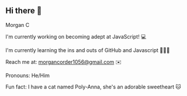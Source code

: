 ## Hi there 👋

<!--
**Llama-Overlord/Llama-Overlord** is a ✨ _special_ ✨ repository because its `README.md` (this file) appears on your GitHub profile.

Here are some ideas to get you started:

- 🔭 I’m currently working on ...
- 🌱 I’m currently learning ...
- 👯 I’m looking to collaborate on ...
- 🤔 I’m looking for help with ...
- 💬 Ask me about ...
- 📫 How to reach me: ...
- 😄 Pronouns: ...
- ⚡ Fun fact: ...
-->

Morgan C

I'm currently working on becoming adept at JavaScript! 💻

I'm currently learning the ins and outs of GitHub and Javascript 👩🏼‍💻

Reach me at: morgancorder1056@gmail.com ✉️

Pronouns: He/Him

Fun fact: I have a cat named Poly-Anna, she's an adorable sweetheart 🐱
